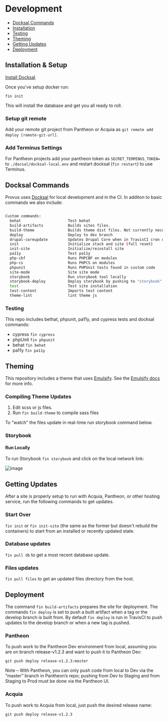 # Development

* [Docksal Commands](#docksal-commands)
* [Installation](#installation-setup)
* [Testing](#testing)
* [Theming](#theming)
* [Getting Updates](#getting-updates)
* [Deployment](#deployment)

## Installation & Setup

[Install Docksal](https://docs.docksal.io/getting-started/setup/).

Once you've setup docker run:

``fin init``

This will install the database and get you all ready to roll.

### Setup git remote

Add your remote git project from Pantheon or Acquia as ``git remote add deploy [remote-git-url]``.

### Add Terminus Settings

For Pantheon projects add your pantheon token as ``SECRET_TERMINUS_TOKEN=`` to ``./docsal/docksal-local.env`` and restart docksal (``fin restart``) to use Terminus.

## Docksal Commands

Provus uses [Docksal](http://docksal.io) for local development and in the CI. In additon to basic commands we also include:

```bash

Custom commands:
  behat                    	Test behat
  build-artifacts          	Builds sites files. 
  build-theme              	Builds theme dist files. Not currently necessary 
  deploy                   	Deploy to dev branch 
  drupal-coreupdate        	Updates Drupal Core when in TravisCI cron or from local.
  init                     	Initialize stack and site (full reset)
  init-site                	Initialize/reinstall site
  pa11y                    	Test pa11y 
  php-cbf                  	Runs PHPCBF on modules 
  php-cs                   	Runs PHPCS on modules 
  phpunit                  	Runs PHPUnit tests found in custom code
  site-mode                	Site site mode 
  storybook                	Run storybook tool locally 
  storybook-deploy         	Deploy storybook by pushing to "storybook" branch. 
  test                     	Test site installation
  test-content             	Imports test content 
  theme-lint               	lint theme js

```

### Testing

This repo includes bethat, phpunit, pa11y, and cypress tests and docksal commands:

  * cypress ``fin cypress``
  * phpUnit ``fin phpunit``
  * behat ``fin behat``
  * pa11y ``fin pa11y``
  
## Theming

This repository includes a theme that uses [Emulsify](http://emulsify.io). See the [Emulsify docs](http://docs.emulsify.io) for more info.

### Compiling Theme Updates

1. Edit scss or js files.
2. Run ``fin build-theme`` to compile sass files

To "watch" the files update in real-time run storybook command below.

### Storybook

#### Run Locally

To run Storybook ``fin storybook`` and click on the local network link:

![image](https://user-images.githubusercontent.com/512243/74872340-0ae99200-532b-11ea-9f67-2b4a4c68ea89.png)

## Getting Updates

After a site is properly setup to run with Acquia, Pantheon, or other hosting service, run the following commands to get updates.

### Start Over

``fin init`` or ``fin init-site`` (the same as the former but doesn't rebuild the containers) to start from an installed or recently updated state.

### Database updates

``fin pull db`` to get a most recent database update.

### Files updates

``fin pull files`` to get an updated files directory from the host.

## Deployment

The command ``fin build-artifacts`` prepares the site for deployment. The commands ``fin deploy`` is set to push a built artifact when a tag or the develop branch is built from. By default ``fin deploy`` is run in TravisCI to push updates to the develop branch or when a new tag is pushed.

### Pantheon

To push work to the Pantheon Dev environment from local, assuming you are on branch release-v1.2.3 and want to push it to Pantheon Dev:

``git push deploy release-v1.2.3:master``

Note – With Pantheon, you can only push code from local to Dev via the “master” branch in Pantheon’s repo; pushing from Dev to Staging and from Staging to Prod must be done via the Pantheon UI.

### Acquia

To push work to Acquia from local, just push the desired release name:

``git push deploy release-v1.2.3``






